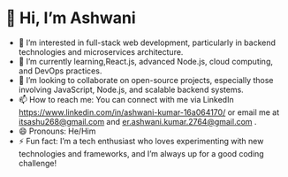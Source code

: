 # 👋 Hi, I’m Ashwani

- 👀 I’m interested in full-stack web development, particularly in backend technologies and microservices architecture.
- 🌱 I’m currently learning,React.js, advanced Node.js, cloud computing, and DevOps practices.
- 💞️ I’m looking to collaborate on open-source projects, especially those involving JavaScript, Node.js, and scalable backend systems.
- 📫 How to reach me: You can connect with me via LinkedIn  https://www.linkedin.com/in/ashwani-kumar-16a064170/ or email me at itsashu268@gmail.com and er.ashwani.kumar.2764@gmail.com .
- 😄 Pronouns: He/Him
- ⚡ Fun fact: I’m a tech enthusiast who loves experimenting with new technologies and frameworks, and I’m always up for a good coding challenge!

<!---
ashu2764/ashu2764 is a ✨ special ✨ repository because its `README.md` (this file) appears on your GitHub profile.
You can click the Preview link to take a look at your changes.
--->
